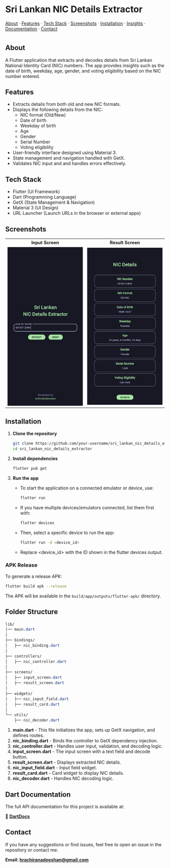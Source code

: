 # Sri Lankan NIC Details Extractor
[About](#about) · [Features](#features) · [Tech Stack](#tech-stack) · [Screenshots](#screenshots) · [Installation](#installation) · [Insights](#folder-structure) · [Documentation](#dart-documentation) · [Contact](#contact)

#

## About
A Flutter application that extracts and decodes details from Sri Lankan National Identity Card (NIC) numbers. The app provides insights such as the date of birth, weekday, age, gender, and voting eligibility based on the NIC number entered.

## Features

- Extracts details from both old and new NIC formats.
- Displays the following details from the NIC:
  - NIC format (Old/New)
  - Date of birth
  - Weekday of birth
  - Age
  - Gender
  - Serial Number
  - Voting eligibility
- User-friendly interface designed using Material 3.
- State management and navigation handled with GetX.
- Validates NIC input and and handles errors effectively.

## Tech Stack

- Flutter (UI Framework)
- Dart (Programming Language)
- GetX (State Management & Navigation)
- Material 3 (UI Design)
- URL Launcher (Launch URLs in the browser or external apps)

## Screenshots

<div align="center">

<table>
  <tr>
    <th><strong>Input Screen</strong></th>
    <th><strong>Result Screen</strong></th>
  </tr>
  <tr>
    <td align="center"><img src="assets/input_screen.png" width="250"></td>
    <td align="center"><img src="assets/result_screen.png" width="250"></td>
  </tr>
</table>

</div>



## Installation

1. **Clone the repository**
    ```sh
    git clone https://github.com/your-username/sri_lankan_nic_details_extractor.git
    cd sri_lankan_nic_details_extractor
    ```

2. **Install dependencies**
    ```sh
    flutter pub get
    ```
3. **Run the app**
    - To start the application on a connected emulator or device, use:

        ```sh
        flutter run
        ```

    - If you have multiple devices/emulators connected, list them first with:

        ```sh
        flutter devices
        ```
    - Then, select a specific device to run the app:
        ```sh
        flutter run -d <device_id>
        ```
    - Replace <device_id> with the ID shown in the flutter devices output.

### APK Release
To generate a release APK:

```sh
flutter build apk --release
```
The APK will be available in the ```build/app/outputs/flutter-apk/``` directory.

## Folder Structure
```css
lib/
│── main.dart
│
├── bindings/
│   ├── nic_binding.dart
│
├── controllers/
│   ├── nic_controller.dart
│
├── screens/
│   ├── input_screen.dart
│   ├── result_screen.dart
│
├── widgets/
│   ├── nic_input_field.dart
│   ├── result_card.dart
│
└── utils/
    ├── nic_decoder.dart
```

1. **main.dart** - This file initializes the app, sets up GetX navigation, and defines routes.
2. **nic_binding.dart** - Binds the controller to GetX dependency injection.
3. **nic_controller.dart** - Handles user input, validation, and decoding logic.
4. **input_screen.dart** - The input screen with a text field and decode button.
5. **result_screen.dart** - Displays extracted NIC details.
6. **nic_input_field.dart** - Input field widget.
7. **result_card.dart** - Card widget to display NIC details.
8. **nic_decoder.dart** - Handles NIC decoding logic.

## Dart Documentation  

The full API documentation for this project is available at:  

🔗 **[DartDocs](https://achiranadeeshan.github.io/sri_lankan_nic_details_extractor/dartdoc/)**  

## Contact
If you have any suggestions or find issues, feel free to open an issue in the repository or contact me:

**Email: hrachiranadeeshan@gmail.com**

